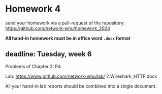 # Homework 4

send your homework via a pull-request of the repository: https://github.com/network-whu/homework_2024 

**All hand-in homework must be in office word `.docx` format**

## deadline: Tuesday, week 6

Problems of Chapter 2: P4

Lab: https://www.github.com/network-whu/lab/
2.Wireshark_HTTP.docx

All your hand-in lab reports should be combined into a single document.


